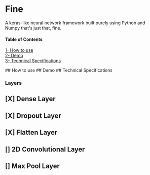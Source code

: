 # Fine
A keras-like neural network framework built purely using Python and Numpy that's just that, fine.

#### Table of Contents  
[1- How to use](#how-to-use)  
[2- Demo](#demo)  
[3- Technical Specifications](#technical)

<a name="how-to-use"/>
## How to use

<a name="demo"/>
## Demo

<a name="technical"/>
## Technical Specifications

### Layers
## [X] Dense Layer
## [X] Dropout Layer
## [X] Flatten Layer
## [] 2D Convolutional Layer
## [] Max Pool Layer
